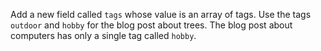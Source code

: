 Add a new field called `tags` whose value is an array of tags. Use the tags `outdoor` and `hobby` for the blog post about trees. The blog post about computers has only a single tag called `hobby`.
